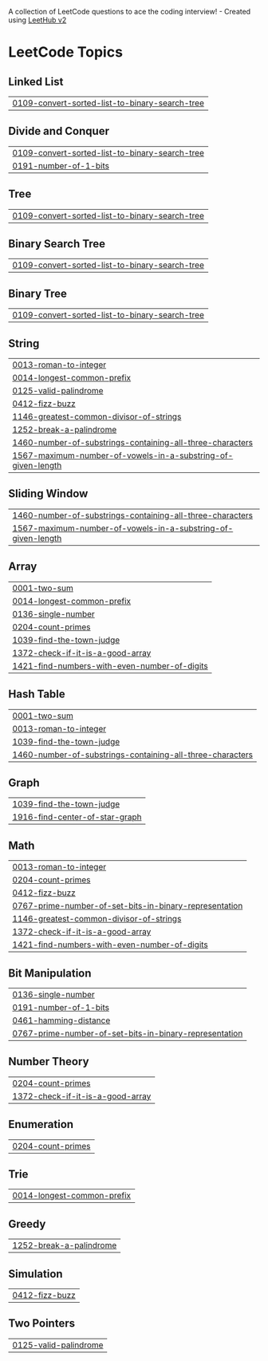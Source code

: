 A collection of LeetCode questions to ace the coding interview! - Created using [LeetHub v2](https://github.com/arunbhardwaj/LeetHub-2.0)
<!---LeetCode Topics Start-->
# LeetCode Topics
## Linked List
|  |
| ------- |
| [0109-convert-sorted-list-to-binary-search-tree](https://github.com/rishikaranjan21/LeetCode/tree/master/0109-convert-sorted-list-to-binary-search-tree) |
## Divide and Conquer
|  |
| ------- |
| [0109-convert-sorted-list-to-binary-search-tree](https://github.com/rishikaranjan21/LeetCode/tree/master/0109-convert-sorted-list-to-binary-search-tree) |
| [0191-number-of-1-bits](https://github.com/rishikaranjan21/LeetCode/tree/master/0191-number-of-1-bits) |
## Tree
|  |
| ------- |
| [0109-convert-sorted-list-to-binary-search-tree](https://github.com/rishikaranjan21/LeetCode/tree/master/0109-convert-sorted-list-to-binary-search-tree) |
## Binary Search Tree
|  |
| ------- |
| [0109-convert-sorted-list-to-binary-search-tree](https://github.com/rishikaranjan21/LeetCode/tree/master/0109-convert-sorted-list-to-binary-search-tree) |
## Binary Tree
|  |
| ------- |
| [0109-convert-sorted-list-to-binary-search-tree](https://github.com/rishikaranjan21/LeetCode/tree/master/0109-convert-sorted-list-to-binary-search-tree) |
## String
|  |
| ------- |
| [0013-roman-to-integer](https://github.com/rishikaranjan21/LeetCode/tree/master/0013-roman-to-integer) |
| [0014-longest-common-prefix](https://github.com/rishikaranjan21/LeetCode/tree/master/0014-longest-common-prefix) |
| [0125-valid-palindrome](https://github.com/rishikaranjan21/LeetCode/tree/master/0125-valid-palindrome) |
| [0412-fizz-buzz](https://github.com/rishikaranjan21/LeetCode/tree/master/0412-fizz-buzz) |
| [1146-greatest-common-divisor-of-strings](https://github.com/rishikaranjan21/LeetCode/tree/master/1146-greatest-common-divisor-of-strings) |
| [1252-break-a-palindrome](https://github.com/rishikaranjan21/LeetCode/tree/master/1252-break-a-palindrome) |
| [1460-number-of-substrings-containing-all-three-characters](https://github.com/rishikaranjan21/LeetCode/tree/master/1460-number-of-substrings-containing-all-three-characters) |
| [1567-maximum-number-of-vowels-in-a-substring-of-given-length](https://github.com/rishikaranjan21/LeetCode/tree/master/1567-maximum-number-of-vowels-in-a-substring-of-given-length) |
## Sliding Window
|  |
| ------- |
| [1460-number-of-substrings-containing-all-three-characters](https://github.com/rishikaranjan21/LeetCode/tree/master/1460-number-of-substrings-containing-all-three-characters) |
| [1567-maximum-number-of-vowels-in-a-substring-of-given-length](https://github.com/rishikaranjan21/LeetCode/tree/master/1567-maximum-number-of-vowels-in-a-substring-of-given-length) |
## Array
|  |
| ------- |
| [0001-two-sum](https://github.com/rishikaranjan21/LeetCode/tree/master/0001-two-sum) |
| [0014-longest-common-prefix](https://github.com/rishikaranjan21/LeetCode/tree/master/0014-longest-common-prefix) |
| [0136-single-number](https://github.com/rishikaranjan21/LeetCode/tree/master/0136-single-number) |
| [0204-count-primes](https://github.com/rishikaranjan21/LeetCode/tree/master/0204-count-primes) |
| [1039-find-the-town-judge](https://github.com/rishikaranjan21/LeetCode/tree/master/1039-find-the-town-judge) |
| [1372-check-if-it-is-a-good-array](https://github.com/rishikaranjan21/LeetCode/tree/master/1372-check-if-it-is-a-good-array) |
| [1421-find-numbers-with-even-number-of-digits](https://github.com/rishikaranjan21/LeetCode/tree/master/1421-find-numbers-with-even-number-of-digits) |
## Hash Table
|  |
| ------- |
| [0001-two-sum](https://github.com/rishikaranjan21/LeetCode/tree/master/0001-two-sum) |
| [0013-roman-to-integer](https://github.com/rishikaranjan21/LeetCode/tree/master/0013-roman-to-integer) |
| [1039-find-the-town-judge](https://github.com/rishikaranjan21/LeetCode/tree/master/1039-find-the-town-judge) |
| [1460-number-of-substrings-containing-all-three-characters](https://github.com/rishikaranjan21/LeetCode/tree/master/1460-number-of-substrings-containing-all-three-characters) |
## Graph
|  |
| ------- |
| [1039-find-the-town-judge](https://github.com/rishikaranjan21/LeetCode/tree/master/1039-find-the-town-judge) |
| [1916-find-center-of-star-graph](https://github.com/rishikaranjan21/LeetCode/tree/master/1916-find-center-of-star-graph) |
## Math
|  |
| ------- |
| [0013-roman-to-integer](https://github.com/rishikaranjan21/LeetCode/tree/master/0013-roman-to-integer) |
| [0204-count-primes](https://github.com/rishikaranjan21/LeetCode/tree/master/0204-count-primes) |
| [0412-fizz-buzz](https://github.com/rishikaranjan21/LeetCode/tree/master/0412-fizz-buzz) |
| [0767-prime-number-of-set-bits-in-binary-representation](https://github.com/rishikaranjan21/LeetCode/tree/master/0767-prime-number-of-set-bits-in-binary-representation) |
| [1146-greatest-common-divisor-of-strings](https://github.com/rishikaranjan21/LeetCode/tree/master/1146-greatest-common-divisor-of-strings) |
| [1372-check-if-it-is-a-good-array](https://github.com/rishikaranjan21/LeetCode/tree/master/1372-check-if-it-is-a-good-array) |
| [1421-find-numbers-with-even-number-of-digits](https://github.com/rishikaranjan21/LeetCode/tree/master/1421-find-numbers-with-even-number-of-digits) |
## Bit Manipulation
|  |
| ------- |
| [0136-single-number](https://github.com/rishikaranjan21/LeetCode/tree/master/0136-single-number) |
| [0191-number-of-1-bits](https://github.com/rishikaranjan21/LeetCode/tree/master/0191-number-of-1-bits) |
| [0461-hamming-distance](https://github.com/rishikaranjan21/LeetCode/tree/master/0461-hamming-distance) |
| [0767-prime-number-of-set-bits-in-binary-representation](https://github.com/rishikaranjan21/LeetCode/tree/master/0767-prime-number-of-set-bits-in-binary-representation) |
## Number Theory
|  |
| ------- |
| [0204-count-primes](https://github.com/rishikaranjan21/LeetCode/tree/master/0204-count-primes) |
| [1372-check-if-it-is-a-good-array](https://github.com/rishikaranjan21/LeetCode/tree/master/1372-check-if-it-is-a-good-array) |
## Enumeration
|  |
| ------- |
| [0204-count-primes](https://github.com/rishikaranjan21/LeetCode/tree/master/0204-count-primes) |
## Trie
|  |
| ------- |
| [0014-longest-common-prefix](https://github.com/rishikaranjan21/LeetCode/tree/master/0014-longest-common-prefix) |
## Greedy
|  |
| ------- |
| [1252-break-a-palindrome](https://github.com/rishikaranjan21/LeetCode/tree/master/1252-break-a-palindrome) |
## Simulation
|  |
| ------- |
| [0412-fizz-buzz](https://github.com/rishikaranjan21/LeetCode/tree/master/0412-fizz-buzz) |
## Two Pointers
|  |
| ------- |
| [0125-valid-palindrome](https://github.com/rishikaranjan21/LeetCode/tree/master/0125-valid-palindrome) |
<!---LeetCode Topics End-->